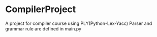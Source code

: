 # CompilerProject
A project for compiler course using PLY(Python-Lex-Yacc)
Parser and grammar rule are defined in main.py
